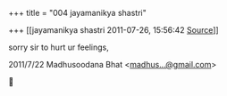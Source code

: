+++
title = "004 jayamanikya shastri"

+++
[[jayamanikya shastri	2011-07-26, 15:56:42 [Source](https://groups.google.com/g/bvparishat/c/H8dpEk34yl4)]]



sorry sir to hurt ur feelings,  
  

2011/7/22 Madhusoodana Bhat \<[madhus...@gmail.com]()\>



